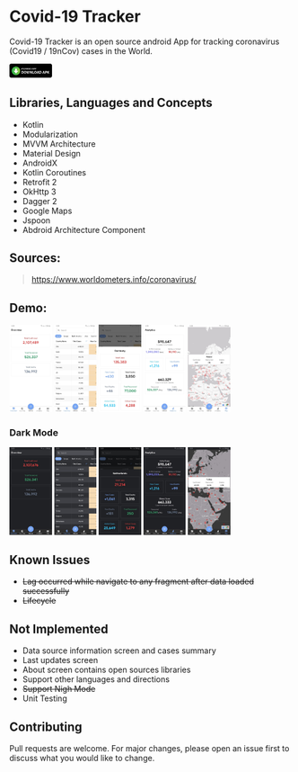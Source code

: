 # Covid-19 Tracker

Covid-19 Tracker is an open source android App for tracking coronavirus (Covid19 / 19nCov) cases in the World.

<img src="screenshots/download_button.png" width="15%" />

## Libraries, Languages and Concepts
- Kotlin
- Modularization
- MVVM Architecture
- Material Design
- AndroidX
- Kotlin Coroutines
- Retrofit 2
- OkHttp 3
- Dagger 2
- Google Maps
- Jspoon
- Abdroid Architecture Component

## Sources:
> https://www.worldometers.info/coronavirus/

## Demo:
 <img src="screenshots/screenshot_1.jpg" width="15%" /> <img src="screenshots/screenshot_2.jpg" width="15%" />  <img src="screenshots/screenshot_3.jpg" width="15%" /> <img src="screenshots/screenshot_4.jpg" width="15%" /> <img src="screenshots/screenshot_5.jpg" width="15%" />

### Dark Mode
 <img src="screenshots/dark_screenshot_1.jpg" width="15%" /> <img src="screenshots/dark_screenshot_2.jpg" width="15%" /> <img src="screenshots/dark_screenshot_3.jpg" width="15%" /> <img src="screenshots/dark_screenshot_4.jpg" width="15%" /> <img src="screenshots/dark_screenshot_5.jpg" width="15%" />

## Known Issues
- ~~Lag occurred while navigate to any fragment after data loaded successfully~~
- ~~Lifecycle~~

## Not Implemented
- Data source information screen and cases summary
- Last updates screen
- About screen contains open sources libraries
- Support other languages and directions
- ~~Support Nigh Mode~~
- Unit Testing

## Contributing
Pull requests are welcome. For major changes, please open an issue first to discuss what you would like to change.
